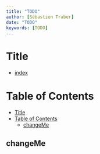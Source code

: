 ```yaml
---
title: "TODO"
author: [Sébastien Traber]
date: "TODO"
keywords: [TODO]
...
```

    
# Title
- [index](index.md)

# Table of Contents

- [Title](#title)
- [Table of Contents](#table-of-contents)
    - [changeMe](#changeme)

## changeMe
